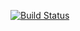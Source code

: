 [![Build Status](https://travis-ci.org/robertcramer/redditclone.svg?branch=master)](http://travis-ci.org/robertcramer/redditclone)